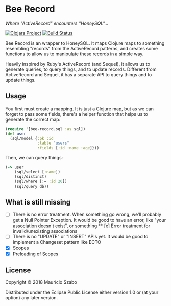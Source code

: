 # Bee Record
_Where "ActiveRecord" encounters "HoneySQL"..._

[![Clojars Project](https://img.shields.io/clojars/v/bee-record.svg)](https://clojars.org/bee-record)
[![Build Status](https://travis-ci.org/mauricioszabo/bee-record.svg?branch=master)](https://travis-ci.org/mauricioszabo/bee-record)

Bee Record is an wrapper to HoneySQL. It maps Clojure maps to something resembling "records" from the ActiveRecord patterns, and creates some functions to allow us to manipulate these records in a simple way.

Heavily inspired by Ruby's ActiveRecord (and Sequel), it allows us to generate queries, to query things, and to update records. Different from ActiveRecord and Sequel, it has a separate API to query things and to update things.

## Usage

You first must create a mapping. It is just a Clojure map, but as we can forget to pass some fields, there's a helper function that helps us to generate the correct map:

```clojure
(require '[bee-record.sql :as sql])
(def user
  (sql/model {:pk :id
              :table "users"
              :fields [:id :name :age]}))
```

Then, we can query things:

```clojure
(-> user
    (sql/select [:name])
    (sql/distinct)
    (sql/where [:= :id 20])
    (sql/query db))
```

## What is still missing
* [ ] There is no error treatment. When something go wrong, we'll probably get a Null Pointer Exception. It would be good to have an error, like "your association doesn't exist", or something
** [x] Error treatment for invalid/unexisting associations
* [ ] There is no "UPDATE" or "INSERT" APIs yet. It would be good to implement a Changeset pattern like ECTO
* [x] Scopes
* [x] Preloading of Scopes

## License

Copyright © 2018 Maurício Szabo

Distributed under the Eclipse Public License either version 1.0 or (at
your option) any later version.
